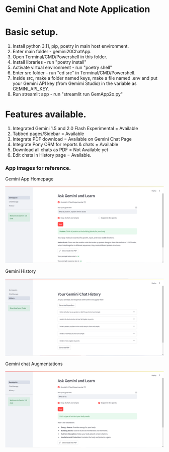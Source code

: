 # Gemini Chat and Note Application

# Basic setup.

1. Install python 3.11, pip, poetry in main host environment.
2. Enter main folder - gemini20ChatApp.
3. Open Terminal/CMD/Powershell in this folder.
4. Install libraries - run "poetry install"
5. Activate virtual environment - run "poetry shell"
6. Enter src folder - run "cd src" in Terminal/CMD/Powershell.
7. Inside src, make a folder named keys, make a file named .env and put your Gemini API key (from Gemimi Studio) in the variable as GEMINI_API_KEY.
8. Run streamlit app - run "streamlit run GemApp2o.py"

# Features available.

1. Integrated Gemini 1.5 and 2.0 Flash Experimental = Available
2. Tabbed pages/Sidebar = Available
3. Integrate PDF download = Available on Gemini Chat Page
4. Integrate Pony ORM for reports & chats = Available
5. Download all chats as PDF = Not Available yet
6. Edit chats in History page = Available.

### App images for reference.

Gemini App Homepage

![Homepage](Webapp%20images/Home.PNG)

Gemini History

![History](Webapp%20images/History.PNG)

Gemini chat Augmentations

![Chat Augmentations](Webapp%20images/Chat%20augmentations.PNG)

